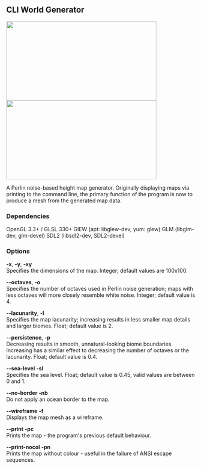 ## CLI World Generator
<img src="https://i.imgur.com/4TUrKIH.jpg" width=400 height=210/><img src="https://i.imgur.com/sDqgUzr.jpg" width=400 height=210/>

A Perlin noise-based height map generator. Originally displaying maps via printing to the command line, the primary function of the program is now to produce a mesh from the generated map data.


### Dependencies
OpenGL 3.3+ / GLSL 330+
GlEW (apt: libglew-dev, yum: glew)
GLM (libglm-dev, glm-devel)
SDL2 (libsdl2-dev, SDL2-devel)


### Options
<b>-x</b>, <b>-y</b>, <b>-xy</b><br>
Specifies the dimensions of the map. Integer; default values are 100x100.

<b>--octaves</b>, <b>-o</b><br>
Specifies the number of octaves used in Perlin noise generation; maps with less octaves will more closely resemble white noise. Integer; default value is 4.

<b>--lacunarity</b>, <b>-l</b><br>
Specifies the map lacunarity; increasing results in less smaller map details and larger biomes. Float; default value is 2.

<b>--persistence</b>, <b>-p</b><br>
Decreasing results in smooth, unnatural-looking biome boundaries. Increasing has a similar effect to decreasing the number of octaves or the lacunarity. Float; default value is 0.4.

<b>--sea-level</b> <b>-sl</b><br>
Specifies the sea level. Float; default value is 0.45, valid values are between 0 and 1.

<b>--no-border</b> <b>-nb</b><br>
Do not apply an ocean border to the map.

<b>--wireframe</b> <b>-f</b><br>
Displays the map mesh as a wireframe.

<b>--print</b> <b>-pc</b><br>
Prints the map - the program's previous default behaviour.

<b>--print-nocol</b> <b>-pn</b><br>
Prints the map without colour - useful in the failure of ANSI escape sequences.
